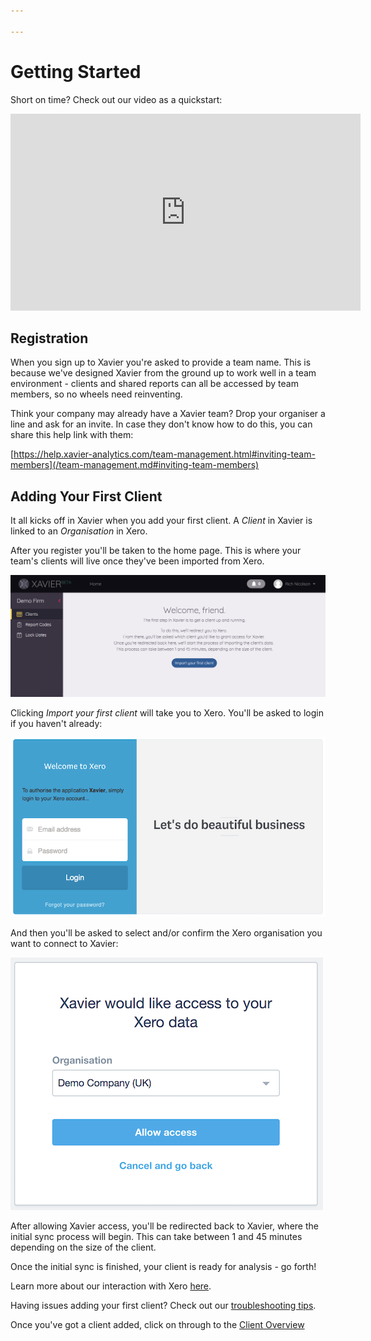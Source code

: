 ```yaml
---

---
```

# Getting Started

Short on time? Check out our video as a quickstart:

<iframe width="560" height="315" src="https://www.youtube.com/embed/kcXrI91JmPc?rel=0" frameborder="0" allow="autoplay; encrypted-media" allowfullscreen></iframe>

## Registration

When you sign up to Xavier you're asked to provide a team name. This is because we've designed Xavier from the ground up
to work well in a team environment - clients and shared reports can all be accessed by team members, so no wheels need
reinventing.

Think your company may already have a Xavier team? Drop your organiser a line and ask for an invite. In case they don't
know how to do this, you can share this help link with them:

[https://help.xavier-analytics.com/team-management.html#inviting-team-members](/team-management.md#inviting-team-members)

## Adding Your First Client

It all kicks off in Xavier when you add your first client. A _Client_ in Xavier is linked to an _Organisation_ in Xero.

After you register you'll be taken to the home page. This is where your team's clients will live once they've been imported from Xero.

![Import your first client](./images/add-first-client.png)

Clicking _Import your first client_ will take you to Xero. You'll be asked to login if you haven't already:

![Xero login](./images/xero-login.png)

And then you'll be asked to select and/or confirm the Xero organisation you want to connect to Xavier:

![Select Xero organisation](./images/select-xero-organisation.png)

After allowing Xavier access, you'll be redirected back to Xavier, where the initial sync process will begin.
This can take between 1 and 45 minutes depending on the size of the client.

Once the initial sync is finished, your client is ready for analysis - go forth!

Learn more about our interaction with Xero [here](/xero-integration.md).

Having issues adding your first client? Check out our [troubleshooting tips](/troubleshooting.md).

Once you've got a client added, click on through to the [Client Overview](/clients.md#client-overview)